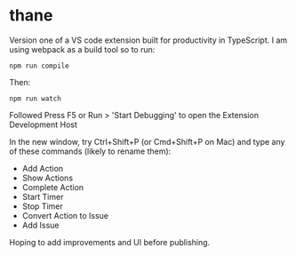 # thane

Version one of a VS code extension built for productivity in TypeScript. I am using webpack as a build tool so to run:

```
npm run compile
```

Then:

```
npm run watch
```

Followed Press F5 or Run > 'Start Debugging' to open the Extension Development Host

In the new window, try Ctrl+Shift+P (or Cmd+Shift+P on Mac) and type any of these commands (likely to rename them):

- Add Action
- Show Actions
- Complete Action
- Start Timer
- Stop Timer
- Convert Action to Issue
- Add Issue

Hoping to add improvements and UI before publishing. 